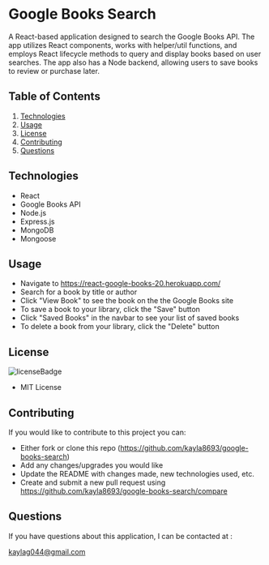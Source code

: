 # Google Books Search

A React-based application designed to search the Google Books API. The app utilizes React components, works with helper/util functions, and employs React lifecycle methods to query and display books based on user searches. The app also has a Node backend, allowing users to save books to review or purchase later.

## Table of Contents
1. [Technologies](#technologies)
2. [Usage](#usage)
3. [License](#license)
4. [Contributing](#contributing)
5. [Questions](#questions)

## Technologies
<p id="technologies"></p>

- React
- Google Books API
- Node.js
- Express.js
- MongoDB
- Mongoose

## Usage
<p id='usage'></p>

- Navigate to https://react-google-books-20.herokuapp.com/
- Search for a book by title or author
- Click "View Book" to see the book on the the Google Books site
- To save a book to your library, click the "Save" button
- Click "Saved Books" in the navbar to see your list of saved books
- To delete a book from your library, click the "Delete" button

## License
<p id='license'></p>

<img alt='licenseBadge' src='https://img.shields.io/badge/License-MIT License-BLUE'>
  
- MIT License

## Contributing
<p id='contributing'></p>

If you would like to contribute to this project you can:

- Either fork or clone this repo (https://github.com/kayla8693/google-books-search)
- Add any changes/upgrades you would like
- Update the README with changes made, new technologies used, etc.
- Create and submit a new pull request using https://github.com/kayla8693/google-books-search/compare

## Questions
<p id='questions'></p>

If you have questions about this application, I can be contacted at :
  
kaylag044@gmail.com
